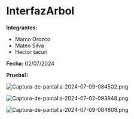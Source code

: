 # InterfazArbol

**Integrantes:**
- Marco Orozco
- Mateo Silva
- Hector tacuri
  
**Fecha:** 02/07/2024

**Prueba1:**

![Captura-de-pantalla-2024-07-09-084502.png](https://i.postimg.cc/R09b57Xy/Captura-de-pantalla-2024-07-09-084502.png)

![Captura-de-pantalla-2024-07-02-093948.png](https://i.postimg.cc/J49KbYhG/Captura-de-pantalla-2024-07-02-093948.png)

![Captura-de-pantalla-2024-07-09-084808.png](https://i.postimg.cc/x8bPb86L/Captura-de-pantalla-2024-07-09-084808.png)
